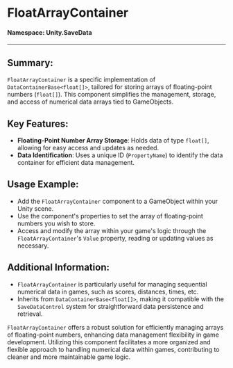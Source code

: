 ﻿# FloatArrayContainer

#### **Namespace**: Unity.SaveData
---

## Summary:
`FloatArrayContainer` is a specific implementation of `DataContainerBase<float[]>`, tailored for storing arrays of floating-point numbers (`float[]`). This component simplifies the management, storage, and access of numerical data arrays tied to GameObjects.

## Key Features:
- **Floating-Point Number Array Storage**: Holds data of type `float[]`, allowing for easy access and updates as needed.
- **Data Identification**: Uses a unique ID (`PropertyName`) to identify the data container for efficient data management.

## Usage Example:
- Add the `FloatArrayContainer` component to a GameObject within your Unity scene.
- Use the component's properties to set the array of floating-point numbers you wish to store.
- Access and modify the array within your game's logic through the `FloatArrayContainer`'s `Value` property, reading or updating values as necessary.

## Additional Information:
- `FloatArrayContainer` is particularly useful for managing sequential numerical data in games, such as scores, distances, times, etc.
- Inherits from `DataContainerBase<float[]>`, making it compatible with the `SaveDataControl` system for straightforward data persistence and retrieval.

`FloatArrayContainer` offers a robust solution for efficiently managing arrays of floating-point numbers, enhancing data management flexibility in game development. Utilizing this component facilitates a more organized and flexible approach to handling numerical data within games, contributing to cleaner and more maintainable game logic.
